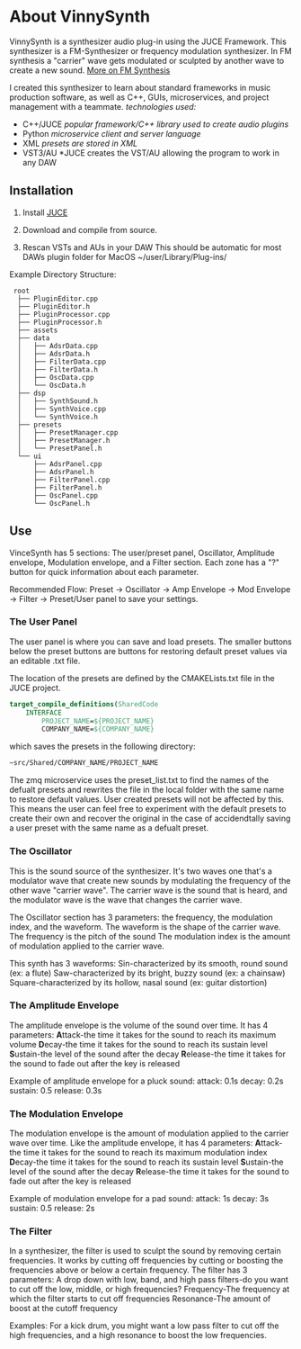 # About VinnySynth

VinnySynth is a synthesizer audio plug-in using the JUCE Framework.
This synthesizer is a FM-Synthesizer or frequency modulation synthesizer.
In FM synthesis a "carrier" wave gets modulated or sculpted by another wave
to create a new sound. [More on FM Synthesis](https://en.wikipedia.org/wiki/Frequency_modulation_synthesis)

I created this synthesizer to learn about standard frameworks in music
production software, as well as C++, GUIs, microservices, and project
management with a teammate. _technologies used:_

- C++/JUCE _popular framework/C++ library used to create audio plugins_
- Python _microservice client and server language_
- XML _presets are stored in XML_
- VST3/AU \*JUCE creates the VST/AU allowing the program to work in any DAW

## Installation

1. Install [JUCE](https://github.com/juce-framework/JUCE)

2. Download and compile from source.

3. Rescan VSTs and AUs in your DAW
   This should be automatic for most DAWs plugin folder for MacOS
   ~/user/Library/Plug-ins/

Example Directory Structure:

```
 root
  ├── PluginEditor.cpp
  ├── PluginEditor.h
  ├── PluginProcessor.cpp
  ├── PluginProcessor.h
  ├── assets
  ├── data
  │   ├── AdsrData.cpp
  │   ├── AdsrData.h
  │   ├── FilterData.cpp
  │   ├── FilterData.h
  │   ├── OscData.cpp
  │   └── OscData.h
  ├── dsp
  │   ├── SynthSound.h
  │   ├── SynthVoice.cpp
  │   └── SynthVoice.h
  ├── presets
  │   ├── PresetManager.cpp
  │   ├── PresetManager.h
  │   └── PresetPanel.h
  └── ui
      ├── AdsrPanel.cpp
      ├── AdsrPanel.h
      ├── FilterPanel.cpp
      ├── FilterPanel.h
      ├── OscPanel.cpp
      └── OscPanel.h
```

## Use

VinceSynth has 5 sections: The user/preset panel, Oscillator, Amplitude envelope,
Modulation envelope, and a Filter section.
Each zone has a "?" button for quick information about each parameter.

Recommended Flow: Preset -> Oscillator -> Amp Envelope -> Mod Envelope -> Filter
-> Preset/User panel to save your settings.

### The User Panel

The user panel is where you can save and load presets. The smaller buttons below
the preset buttons are buttons for restoring default preset values via an editable .txt file.

The location of the presets are defined by the CMAKELists.txt file in the JUCE project.

```cmake
target_compile_definitions(SharedCode
    INTERFACE
        PROJECT_NAME=${PROJECT_NAME}
        COMPANY_NAME=${COMPANY_NAME}
```

which saves the presets in the following directory:

```zsh
~src/Shared/COMPANY_NAME/PROJECT_NAME
```

The zmq microservice uses the preset_list.txt to find the names of the defualt presets
and rewrites the file in the local folder with the same name to restore default values.
User created presets will not be affected by this. This means the user can feel free to
experiment with the default presets to create their own and recover the original in the case
of accidendtally saving a user preset with the same name as a defualt preset.

### The Oscillator

This is the sound source of the synthesizer. It's two waves one that's a modulator wave
that create new sounds by modulating the frequency of the other wave "carrier wave".
The carrier wave is the sound that is heard, and the modulator wave is the wave
that changes the carrier wave.

The Oscillator section has 3 parameters:
the frequency, the modulation index, and the waveform.
The waveform is the shape of the carrier wave.
The frequency is the pitch of the sound
The modulation index is the amount of modulation applied to the carrier wave.

This synth has 3 waveforms:
Sin-characterized by its smooth, round sound (ex: a flute)
Saw-characterized by its bright, buzzy sound (ex: a chainsaw)
Square-characterized by its hollow, nasal sound (ex: guitar distortion)

### The Amplitude Envelope

The amplitude envelope is the volume of the sound over time. It has 4 parameters:
**A**ttack-the time it takes for the sound to reach its maximum volume
**D**ecay-the time it takes for the sound to reach its sustain level
**S**ustain-the level of the sound after the decay
**R**elease-the time it takes for the sound to fade out after the key is released

Example of amplitude envelope for a pluck sound:
attack: 0.1s
decay: 0.2s
sustain: 0.5
release: 0.3s

### The Modulation Envelope

The modulation envelope is the amount of modulation applied to the carrier wave over time.
Like the amplitude envelope, it has 4 parameters:
**A**ttack-the time it takes for the sound to reach its maximum modulation index
**D**ecay-the time it takes for the sound to reach its sustain level
**S**ustain-the level of the sound after the decay
**R**elease-the time it takes for the sound to fade out after the key is released

Example of modulation envelope for a pad sound:
attack: 1s
decay: 3s
sustain: 0.5
release: 2s

### The Filter

In a synthesizer, the filter is used to sculpt the sound by removing certain frequencies.
It works by cutting off frequencies by cutting or boosting the frequencies above or below a certain frequency.
The filter has 3 parameters:
A drop down with low, band, and high pass filters-do you want to cut off the low, middle, or high frequencies?
Frequency-The frequency at which the filter starts to cut off frequencies
Resonance-The amount of boost at the cutoff frequency

Examples:
For a kick drum, you might want a low pass filter to cut off the high frequencies, and a high resonance to boost the low frequencies.
